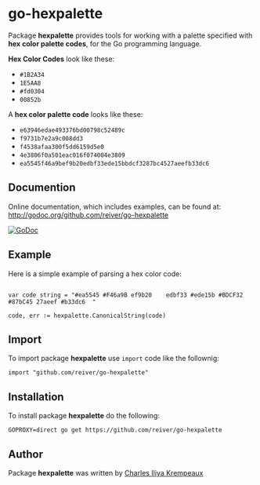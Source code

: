 # go-hexpalette

Package **hexpalette** provides tools for working with a palette specified with **hex color palette codes**, for the Go programming language.

**Hex Color Codes** look like these:

* `#1B2A34`
* `1E5AA8`
* `#fd0304`
* `00852b`

A **hex color palette code** looks like these:

* `e63946edae493376bd00798c52489c`
* `f9731b7e2a9c008dd3`
* `f4538afaa300f5dd6159d5e0`
* `4e3806f0a501eac016f074004e3809`
* `ea5545f46a9bef9b20edbf33ede15bbdcf3287bc4527aeefb33dc6`

## Documention

Online documentation, which includes examples, can be found at: http://godoc.org/github.com/reiver/go-hexpalette

[![GoDoc](https://godoc.org/github.com/reiver/go-hexpalette?status.svg)](https://godoc.org/github.com/reiver/go-hexpalette)

## Example

Here is a simple example of parsing a hex color code:

```golang

var code string = "#ea5545 #F46a9B ef9b20    edbf33 #ede15b #BDCF32 #87bC45 27aeef #b33dc6  "

code, err := hexpalette.CanonicalString(code)
```

## Import

To import package **hexpalette** use `import` code like the follownig:
```
import "github.com/reiver/go-hexpalette"
```

## Installation

To install package **hexpalette** do the following:
```
GOPROXY=direct go get https://github.com/reiver/go-hexpalette
```

## Author

Package **hexpalette** was written by [Charles Iliya Krempeaux](http://reiver.link)
